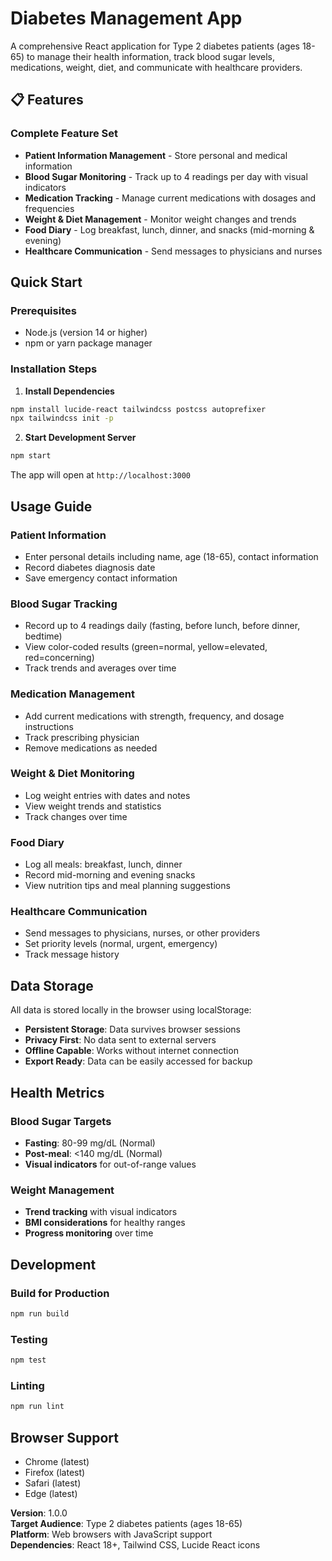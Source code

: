 # Diabetes Management App

A comprehensive React application for Type 2 diabetes patients (ages 18-65) to manage their health information, track blood sugar levels, medications, weight, diet, and communicate with healthcare providers.

## 📋 Features

### Complete Feature Set
- **Patient Information Management** - Store personal and medical information
- **Blood Sugar Monitoring** - Track up to 4 readings per day with visual indicators
- **Medication Tracking** - Manage current medications with dosages and frequencies
- **Weight & Diet Management** - Monitor weight changes and trends
- **Food Diary** - Log breakfast, lunch, dinner, and snacks (mid-morning & evening)
- **Healthcare Communication** - Send messages to physicians and nurses 

## Quick Start

### Prerequisites
- Node.js (version 14 or higher)
- npm or yarn package manager

### Installation Steps

1. **Install Dependencies**
```bash
npm install lucide-react tailwindcss postcss autoprefixer
npx tailwindcss init -p
```

2. **Start Development Server**
```bash
npm start
```

The app will open at `http://localhost:3000`

## Usage Guide

### Patient Information
- Enter personal details including name, age (18-65), contact information
- Record diabetes diagnosis date
- Save emergency contact information

### Blood Sugar Tracking
- Record up to 4 readings daily (fasting, before lunch, before dinner, bedtime)
- View color-coded results (green=normal, yellow=elevated, red=concerning)
- Track trends and averages over time

### Medication Management
- Add current medications with strength, frequency, and dosage instructions
- Track prescribing physician
- Remove medications as needed

### Weight & Diet Monitoring
- Log weight entries with dates and notes
- View weight trends and statistics
- Track changes over time

### Food Diary
- Log all meals: breakfast, lunch, dinner
- Record mid-morning and evening snacks
- View nutrition tips and meal planning suggestions

### Healthcare Communication
- Send messages to physicians, nurses, or other providers
- Set priority levels (normal, urgent, emergency)
- Track message history

## Data Storage

All data is stored locally in the browser using localStorage:
- **Persistent Storage**: Data survives browser sessions
- **Privacy First**: No data sent to external servers
- **Offline Capable**: Works without internet connection
- **Export Ready**: Data can be easily accessed for backup


## Health Metrics

### Blood Sugar Targets
- **Fasting**: 80-99 mg/dL (Normal)
- **Post-meal**: <140 mg/dL (Normal)
- **Visual indicators** for out-of-range values

### Weight Management
- **Trend tracking** with visual indicators
- **BMI considerations** for healthy ranges
- **Progress monitoring** over time

## Development

### Build for Production
```bash
npm run build
```

### Testing
```bash
npm test
```

### Linting
```bash
npm run lint
```

## Browser Support
- Chrome (latest)
- Firefox (latest)
- Safari (latest)
- Edge (latest)

**Version**: 1.0.0  
**Target Audience**: Type 2 diabetes patients (ages 18-65)  
**Platform**: Web browsers with JavaScript support  
**Dependencies**: React 18+, Tailwind CSS, Lucide React icons